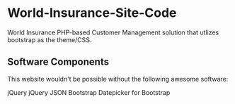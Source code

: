 # World-Insurance-Site-Code
World Insurance PHP-based Customer Management solution that utlizes bootstrap as
the theme/CSS.

## Software Components
This website wouldn't be possible without the following awesome software:

jQuery
jQuery JSON
Bootstrap
Datepicker for Bootstrap
